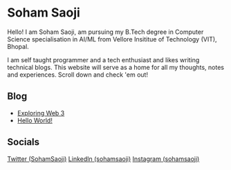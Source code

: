 # Soham Saoji

Hello! I am Soham Saoji, am pursuing my B.Tech degree in Computer Science specialisation in AI/ML from Vellore Insititue of Technology (VIT), Bhopal.

I am self taught programmer and a tech enthusiast and likes writing technical blogs. This website will serve as a home for all my thoughts, notes and experiences. Scroll down and check 'em out!

## Blog
- [Exploring Web 3](https://sohamsaoji.github.io/blog/exploring-web3)
- [Hello World!](https://sohamsaoji.github.io/blog/hello-world)

## Socials
[Twitter (SohamSaoji)](https://twitter.com/SohamSaoji)
[LinkedIn (sohamsaoji)](https://www.linkedin.com/in/sohamsaoji/)
[Instagram (sohamsaoji)](https://www.instagram.com/sohamsaoji)
